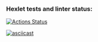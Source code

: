 ### Hexlet tests and linter status:
[![Actions Status](https://github.com/Zhar-anna/frontend-project-lvl2/workflows/hexlet-check/badge.svg)](https://github.com/Zhar-anna/frontend-project-lvl2/actions)

[![asciicast](https://asciinema.org/a/508084.svg)](https://asciinema.org/a/508084)